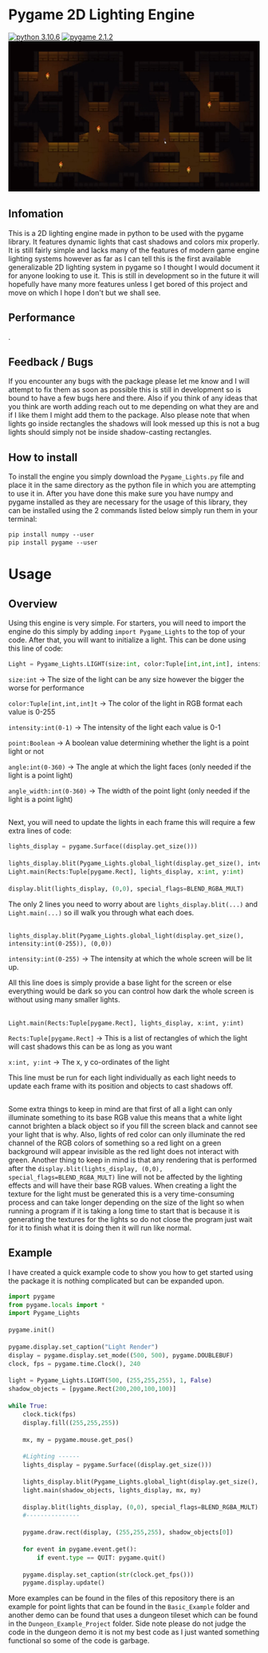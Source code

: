 # Pygame 2D Lighting Engine
[![python 3.10.6](https://img.shields.io/badge/python-3.10.6-blue)](https://www.python.org/) [![pygame 2.1.2](https://img.shields.io/badge/pygame-2.1.2-green)](https://www.pygame.org/wiki/about)
![alt text](https://github.com/LuckeyDuckey/Pygame_Lighting_Engine/blob/main/imgs/Dungeon.PNG)
## Infomation
This is a 2D lighting engine made in python to be used with the pygame library. It features dynamic lights that cast shadows and colors mix properly. It is still fairly simple and lacks many of the features of modern game engine lighting systems however as far as I can tell this is the first available generalizable 2D lighting system in pygame so I thought I would document it for anyone looking to use it. This is still in development so in the future it will hopefully have many more features unless I get bored of this project and move on which I hope I don't but we shall see.
## Performance
.
## Feedback / Bugs
If you encounter any bugs with the package please let me know and I will attempt to fix them as soon as possible this is still in development so is bound to have a few bugs here and there. Also if you think of any ideas that you think are worth adding reach out to me depending on what they are and if I like them I might add them to the package. Also please note that when lights go inside rectangles the shadows will look messed up this is not a bug lights should simply not be inside shadow-casting rectangles.
## How to install
To install the engine you simply download the ```Pygame_Lights.py``` file and place it in the same directory as the python file in which you are attempting to use it in. After you have done this make sure you have numpy and pygame installed as they are necessary for the usage of this library, they can be installed using the 2 commands listed below simply run them in your terminal:
```
pip install numpy --user
pip install pygame --user
```
# Usage
## Overview
Using this engine is very simple. For starters, you will need to import the engine do this simply by adding ```import Pygame_Lights``` to the top of your code. After that, you will want to initialize a light. This can be done using this line of code:
```python
Light = Pygame_Lights.LIGHT(size:int, color:Tuple[int,int,int], intensity:int(0-1), point:Boolean, angle:int(0-360), angle_width:int(0-360))
```
```size:int``` -> The size of the light can be any size however the bigger the worse for performance

```color:Tuple[int,int,int]t``` -> The color of the light in RGB format each value is 0-255

```intensity:int(0-1)``` -> The intensity of the light each value is 0-1

```point:Boolean``` -> A boolean value determining whether the light is a point light or not

```angle:int(0-360)``` -> The angle at which the light faces (only needed if the light is a point light)

```angle_width:int(0-360)``` -> The width of the point light (only needed if the light is a point light)

##

Next, you will need to update the lights in each frame this will require a few extra lines of code:
```python
lights_display = pygame.Surface((display.get_size()))

lights_display.blit(Pygame_Lights.global_light(display.get_size(), intensity:int(0-255)), (0,0))
Light.main(Rects:Tuple[pygame.Rect], lights_display, x:int, y:int)
    
display.blit(lights_display, (0,0), special_flags=BLEND_RGBA_MULT)
```
The only 2 lines you need to worry about are ```lights_display.blit(...)``` and ```Light.main(...)``` so ill walk you through what each does.
##
```
lights_display.blit(Pygame_Lights.global_light(display.get_size(), intensity:int(0-255)), (0,0))
``` 
```intensity:int(0-255)``` -> The intensity at which the whole screen will be lit up.

All this line does is simply provide a base light for the screen or else everything would be dark so you can control how dark the whole screen is without using many smaller lights.
##
```
Light.main(Rects:Tuple[pygame.Rect], lights_display, x:int, y:int)
``` 
```Rects:Tuple[pygame.Rect]``` -> This is a list of rectangles of which the light will cast shadows this can be as long as you want

```x:int, y:int``` -> The x, y co-ordinates of the light

This line must be run for each light individually as each light needs to update each frame with its position and objects to cast shadows off.
##
Some extra things to keep in mind are that first of all a light can only illuminate something to its base RGB value this means that a white light cannot brighten a black object so if you fill the screen black and cannot see your light that is why. Also, lights of red color can only illuminate the red channel of the RGB colors of something so a red light on a green background will appear invisible as the red light does not interact with green. Another thing to keep in mind is that any rendering that is performed after the ```display.blit(lights_display, (0,0), special_flags=BLEND_RGBA_MULT)``` line will not be affected by the lighting effects and will have their base RGB values. When creating a light the texture for the light must be generated this is a very time-consuming process and can take longer depending on the size of the light so when running a program if it is taking a long time to start that is because it is generating the textures for the lights so do not close the program just wait for it to finish what it is doing then it will run like normal.
## Example
I have created a quick example code to show you how to get started using the package it is nothing complicated but can be expanded upon.
```python
import pygame
from pygame.locals import *
import Pygame_Lights

pygame.init()

pygame.display.set_caption("Light Render")
display = pygame.display.set_mode((500, 500), pygame.DOUBLEBUF)
clock, fps = pygame.time.Clock(), 240

light = Pygame_Lights.LIGHT(500, (255,255,255), 1, False)
shadow_objects = [pygame.Rect(200,200,100,100)]

while True:
    clock.tick(fps)
    display.fill((255,255,255))

    mx, my = pygame.mouse.get_pos()

    #Lighting ------
    lights_display = pygame.Surface((display.get_size()))
    
    lights_display.blit(Pygame_Lights.global_light(display.get_size(), 25), (0,0))
    light.main(shadow_objects, lights_display, mx, my)
    
    display.blit(lights_display, (0,0), special_flags=BLEND_RGBA_MULT)
    #---------------

    pygame.draw.rect(display, (255,255,255), shadow_objects[0])

    for event in pygame.event.get():
        if event.type == QUIT: pygame.quit()

    pygame.display.set_caption(str(clock.get_fps()))
    pygame.display.update()

```
More examples can be found in the files of this repository there is an example for point lights that can be found in the ```Basic_Example``` folder and another demo can be found that uses a dungeon tileset which can be found in the ```Dungeon_Example_Project``` folder. Side note please do not judge the code in the dungeon demo it is not my best code as I just wanted something functional so some of the code is garbage.
